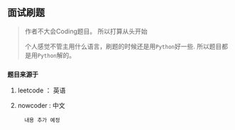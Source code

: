 ## 面试刷题
> 作者不大会Coding题目。 所以打算从头开始
> 
> 个人感觉不管主用什么语言，刷题的时候还是用`Python`好一些. 所以题目都是用`Python`解的。



### `题目来源于`

1. leetcode  ： 英语
2. nowcoder  :  中文

         
         
         내용 추가 예정 
